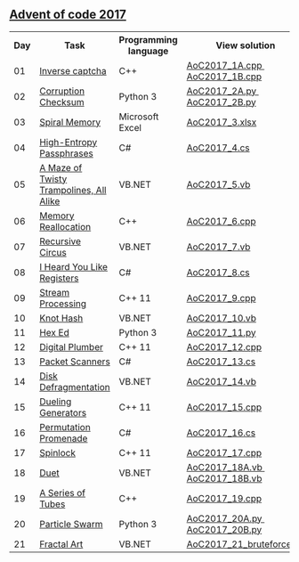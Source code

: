 ## <a href="http://adventofcode.com/2017"> Advent of code 2017 </a>

<table>
  
  <tr>
    <th> Day </th>
    <th> Task </th>
    <th> Programming language </th>
    <th> View solution </th>
  </tr>
  <tr>
    <td> 01 </td>
    <td> <a href="http://adventofcode.com/2017/day/1"> Inverse captcha </a> </td>
    <td> C++ </td>
    <td>
      <a href="https://github.com/ivceh/Advent-of-Code-2017/blob/master/Day01/AoC2017_1A.cpp"> AoC2017_1A.cpp </a> &nbsp
      <a href="https://github.com/ivceh/Advent-of-Code-2017/blob/master/Day01/AoC2017_1B.cpp"> AoC2017_1B.cpp </a>
    </td>
  </tr>
  <tr>
    <td> 02 </td>
    <td> <a href="http://adventofcode.com/2017/day/2"> Corruption Checksum </a> </td>
    <td> Python 3 </td>
    <td>
      <a href="https://github.com/ivceh/Advent-of-Code-2017/blob/master/Day02/AoC2017_2A.py"> AoC2017_2A.py </a> &nbsp
      <a href="https://github.com/ivceh/Advent-of-Code-2017/blob/master/Day02/AoC2017_2B.py"> AoC2017_2B.py </a>
    </td>
  </tr>
  <tr>
    <td> 03 </td>
    <td> <a href="http://adventofcode.com/2017/day/3"> Spiral Memory </a> </td>
    <td> Microsoft Excel </td>
    <td>
      <a href="https://github.com/ivceh/Advent-of-Code-2017/raw/master/Day03/AoC2017_3.xlsx"> AoC2017_3.xlsx </a>
    </td>
  </tr>
  <tr>
    <td> 04 </td>
    <td> <a href="http://adventofcode.com/2017/day/4"> High-Entropy Passphrases </a> </td>
    <td> C# </td>
    <td>
      <a href="https://github.com/ivceh/Advent-of-Code-2017/blob/master/Day04/AoC2017_4.cs"> AoC2017_4.cs </a>
    </td>
  </tr>
  <tr>
    <td> 05 </td>
    <td> <a href="http://adventofcode.com/2017/day/5"> A Maze of Twisty Trampolines, All Alike </a> </td>
    <td> VB.NET </td>
    <td>
      <a href="https://github.com/ivceh/Advent-of-Code-2017/blob/master/Day05/AoC2017_5.vb"> AoC2017_5.vb </a>
    </td>
  </tr>
  <tr>
    <td> 06 </td>
    <td> <a href="http://adventofcode.com/2017/day/6"> Memory Reallocation </a> </td>
    <td> C++ </td>
    <td>
      <a href="https://github.com/ivceh/Advent-of-Code-2017/blob/master/Day06/AoC2017_6.cpp"> AoC2017_6.cpp </a>
    </td>
  </tr>
  <tr>
    <td> 07 </td>
    <td> <a href="http://adventofcode.com/2017/day/7"> Recursive Circus </a> </td>
    <td> VB.NET </td>
    <td>
      <a href="https://github.com/ivceh/Advent-of-Code-2017/blob/master/Day07/AoC2017_7.vb"> AoC2017_7.vb </a>
    </td>
  </tr>
  <tr>
    <td> 08 </td>
    <td> <a href="http://adventofcode.com/2017/day/8"> I Heard You Like Registers </a> </td>
    <td> C# </td>
    <td>
      <a href="https://github.com/ivceh/Advent-of-Code-2017/blob/master/Day08/AoC2017_8.cs"> AoC2017_8.cs </a>
    </td>
  </tr>
  <tr>
    <td> 09 </td>
    <td> <a href="http://adventofcode.com/2017/day/9"> Stream Processing </a> </td>
    <td> C++ 11 </td>
    <td>
      <a href="https://github.com/ivceh/Advent-of-Code-2017/blob/master/Day09/AoC2017_9.cpp"> AoC2017_9.cpp </a>
    </td>
  </tr>
  <tr>
    <td> 10 </td>
    <td> <a href="http://adventofcode.com/2017/day/10"> Knot Hash </a> </td>
    <td> VB.NET </td>
    <td>
      <a href="https://github.com/ivceh/Advent-of-Code-2017/blob/master/Day10/AoC2017_10.vb"> AoC2017_10.vb </a>
    </td>
  </tr>
  <tr>
    <td> 11 </td>
    <td> <a href="http://adventofcode.com/2017/day/11"> Hex Ed </a> </td>
    <td> Python 3 </td>
    <td>
      <a href="https://github.com/ivceh/Advent-of-Code-2017/blob/master/Day11/AoC2017_11.py"> AoC2017_11.py </a>
    </td>
  </tr>
  <tr>
    <td> 12 </td>
    <td> <a href="http://adventofcode.com/2017/day/12"> Digital Plumber </a> </td>
    <td> C++ 11 </td>
    <td>
      <a href="https://github.com/ivceh/Advent-of-Code-2017/blob/master/Day12/AoC2017_12.cpp"> AoC2017_12.cpp </a>
    </td>
  </tr>
  <tr>
    <td> 13 </td>
    <td> <a href="http://adventofcode.com/2017/day/13"> Packet Scanners </a> </td>
    <td> C# </td>
    <td>
      <a href="https://github.com/ivceh/Advent-of-Code-2017/blob/master/Day13/AoC2017_13.cs"> AoC2017_13.cs </a>
    </td>
  </tr>
  <tr>
    <td> 14 </td>
    <td> <a href="http://adventofcode.com/2017/day/14"> Disk Defragmentation </a> </td>
    <td> VB.NET </td>
    <td>
      <a href="https://github.com/ivceh/Advent-of-Code-2017/blob/master/Day14/AoC2017_14.vb"> AoC2017_14.vb </a>
    </td>
  </tr>
  <tr>
    <td> 15 </td>
    <td> <a href="http://adventofcode.com/2017/day/15"> Dueling Generators </a> </td>
    <td> C++ 11 </td>
    <td>
      <a href="https://github.com/ivceh/Advent-of-Code-2017/blob/master/Day15/AoC2017_15.cpp"> AoC2017_15.cpp </a>
    </td>
  </tr>
  <tr>
    <td> 16 </td>
    <td> <a href="http://adventofcode.com/2017/day/16"> Permutation Promenade </a> </td>
    <td> C# </td>
    <td>
      <a href="https://github.com/ivceh/Advent-of-Code-2017/blob/master/Day16/AoC2017_16.cs"> AoC2017_16.cs </a>
    </td>
  </tr>
  <tr>
    <td> 17 </td>
    <td> <a href="http://adventofcode.com/2017/day/17"> Spinlock </a> </td>
    <td> C++ 11 </td>
    <td>
      <a href="https://github.com/ivceh/Advent-of-Code-2017/blob/master/Day17/AoC2017_17.cpp"> AoC2017_17.cpp </a>
    </td>
  </tr>
  <tr>
    <td> 18 </td>
    <td> <a href="http://adventofcode.com/2017/day/18"> Duet </a> </td>
    <td> VB.NET </td>
    <td>
      <a href="https://github.com/ivceh/Advent-of-Code-2017/blob/master/Day18/AoC2017_18A.vb"> AoC2017_18A.vb </a> &nbsp
      <a href="https://github.com/ivceh/Advent-of-Code-2017/blob/master/Day18/AoC2017_18B.vb"> AoC2017_18B.vb </a>
    </td>
  </tr>
  <tr>
    <td> 19 </td>
    <td> <a href="http://adventofcode.com/2017/day/19"> A Series of Tubes </a> </td>
    <td> C++ </td>
    <td>
      <a href="https://github.com/ivceh/Advent-of-Code-2017/blob/master/Day19/AoC2017_19.cpp"> AoC2017_19.cpp </a>
    </td>
  </tr>
  <tr>
    <td> 20 </td>
    <td> <a href="http://adventofcode.com/2017/day/20"> Particle Swarm </a> </td>
    <td> Python 3 </td>
    <td>
      <a href="https://github.com/ivceh/Advent-of-Code-2017/blob/master/Day20/AoC2017_20A.py"> AoC2017_20A.py </a> &nbsp
	  <a href="https://github.com/ivceh/Advent-of-Code-2017/blob/master/Day20/AoC2017_20B.py"> AoC2017_20B.py </a>
    </td>
  </tr>
  <tr>
    <td> 21 </td>
    <td> <a href="http://adventofcode.com/2017/day/21"> Fractal Art </a> </td>
    <td> VB.NET </td>
    <td>
      <a href="https://github.com/ivceh/Advent-of-Code-2017/blob/master/Day21/AoC2017_21_bruteforce.vb"> AoC2017_21_bruteforce.vb </a>
    </td>
  </tr>
  
</table>
